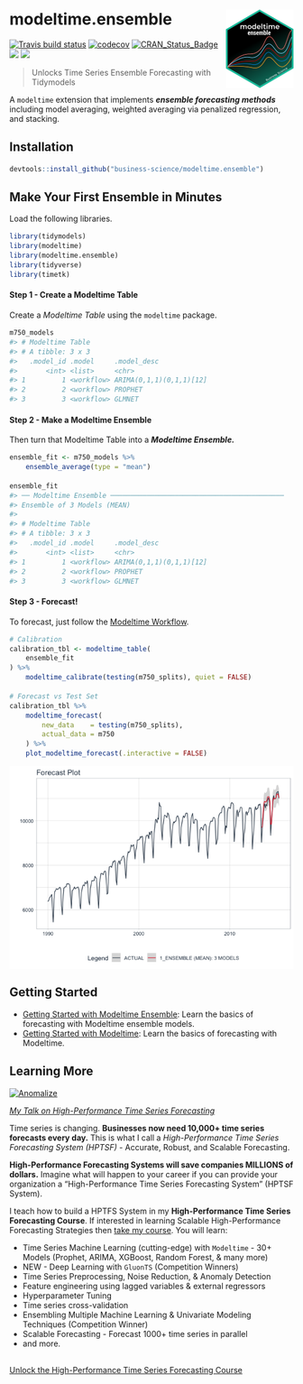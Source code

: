 
<!-- README.md is generated from README.Rmd. Please edit that file -->

# modeltime.ensemble <img src='man/figures/logo.png' align="right" height="138.5" />

<!-- badges: start -->

[![Travis build
status](https://travis-ci.com/business-science/modeltime.ensemble.svg?branch=master)](https://travis-ci.com/business-science/modeltime.ensemble)
[![codecov](https://codecov.io/gh/business-science/modeltime.ensemble/branch/master/graph/badge.svg)](https://codecov.io/gh/business-science/modeltime.ensemble)
[![CRAN\_Status\_Badge](http://www.r-pkg.org/badges/version/modeltime.ensemble)](https://cran.r-project.org/package=modeltime.ensemble)
![](http://cranlogs.r-pkg.org/badges/modeltime.ensemble?color=brightgreen)
![](http://cranlogs.r-pkg.org/badges/grand-total/modeltime.ensemble?color=brightgreen)
<!-- badges: end -->

> Unlocks Time Series Ensemble Forecasting with Tidymodels

A `modeltime` extension that implements ***ensemble forecasting
methods*** including model averaging, weighted averaging via penalized
regression, and stacking.

## Installation

``` r
devtools::install_github("business-science/modeltime.ensemble")
```

## Make Your First Ensemble in Minutes

Load the following libraries.

``` r
library(tidymodels)
library(modeltime)
library(modeltime.ensemble)
library(tidyverse)
library(timetk)
```

#### Step 1 - Create a Modeltime Table

Create a *Modeltime Table* using the `modeltime` package.

``` r
m750_models
#> # Modeltime Table
#> # A tibble: 3 x 3
#>   .model_id .model     .model_desc            
#>       <int> <list>     <chr>                  
#> 1         1 <workflow> ARIMA(0,1,1)(0,1,1)[12]
#> 2         2 <workflow> PROPHET                
#> 3         3 <workflow> GLMNET
```

#### Step 2 - Make a Modeltime Ensemble

Then turn that Modeltime Table into a ***Modeltime Ensemble.***

``` r
ensemble_fit <- m750_models %>%
    ensemble_average(type = "mean")

ensemble_fit
#> ── Modeltime Ensemble ───────────────────────────────────────────
#> Ensemble of 3 Models (MEAN)
#> 
#> # Modeltime Table
#> # A tibble: 3 x 3
#>   .model_id .model     .model_desc            
#>       <int> <list>     <chr>                  
#> 1         1 <workflow> ARIMA(0,1,1)(0,1,1)[12]
#> 2         2 <workflow> PROPHET                
#> 3         3 <workflow> GLMNET
```

#### Step 3 - Forecast\!

To forecast, just follow the [Modeltime
Workflow](https://business-science.github.io/modeltime/articles/getting-started-with-modeltime.html).

``` r
# Calibration
calibration_tbl <- modeltime_table(
    ensemble_fit
) %>%
    modeltime_calibrate(testing(m750_splits), quiet = FALSE)

# Forecast vs Test Set
calibration_tbl %>%
    modeltime_forecast(
        new_data    = testing(m750_splits),
        actual_data = m750
    ) %>%
    plot_modeltime_forecast(.interactive = FALSE)
```

<img src="man/figures/README-unnamed-chunk-5-1.png" style="display: block; margin: auto;" />

## Getting Started

  - [Getting Started with Modeltime
    Ensemble](https://business-science.github.io/modeltime.ensemble/articles/getting-started-with-modeltime-ensemble.html):
    Learn the basics of forecasting with Modeltime ensemble models.
  - [Getting Started with
    Modeltime](https://business-science.github.io/modeltime/articles/getting-started-with-modeltime.html):
    Learn the basics of forecasting with Modeltime.

## Learning More

<a href="https://www.youtube.com/embed/elQb4VzRINg" target="_blank"><img src="http://img.youtube.com/vi/elQb4VzRINg/0.jpg" alt="Anomalize" width="100%" height="450"/></a>

[*My Talk on High-Performance Time Series
Forecasting*](https://youtu.be/elQb4VzRINg)

Time series is changing. **Businesses now need 10,000+ time series
forecasts every day.** This is what I call a *High-Performance Time
Series Forecasting System (HPTSF)* - Accurate, Robust, and Scalable
Forecasting.

**High-Performance Forecasting Systems will save companies MILLIONS of
dollars.** Imagine what will happen to your career if you can provide
your organization a “High-Performance Time Series Forecasting System”
(HPTSF System).

I teach how to build a HPTFS System in my **High-Performance Time Series
Forecasting Course**. If interested in learning Scalable
High-Performance Forecasting Strategies then [take my
course](https://university.business-science.io/p/ds4b-203-r-high-performance-time-series-forecasting).
You will learn:

  - Time Series Machine Learning (cutting-edge) with `Modeltime` - 30+
    Models (Prophet, ARIMA, XGBoost, Random Forest, & many more)
  - NEW - Deep Learning with `GluonTS` (Competition Winners)
  - Time Series Preprocessing, Noise Reduction, & Anomaly Detection
  - Feature engineering using lagged variables & external regressors
  - Hyperparameter Tuning
  - Time series cross-validation
  - Ensembling Multiple Machine Learning & Univariate Modeling
    Techniques (Competition Winner)
  - Scalable Forecasting - Forecast 1000+ time series in parallel
  - and more.

<p class="text-center" style="font-size:30px;">

<a href="https://university.business-science.io/p/ds4b-203-r-high-performance-time-series-forecasting">Unlock
the High-Performance Time Series Forecasting Course</a>

</p>
